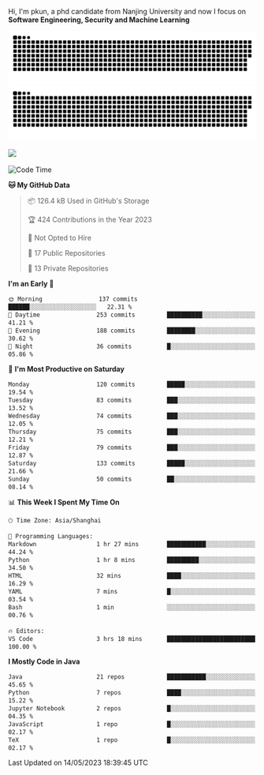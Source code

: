 Hi, I'm pkun, a phd candidate from Nanjing University and now I focus on **Software Engineering, Security and Machine Learning**

![GitHub Snake Light](https://github.com/pppppkun/pppppkun/blob/output/github-snake.svg#gh-light-mode-only)
![GitHub Snake dark](https://github.com/pppppkun/pppppkun/blob/output/github-snake-dark.svg#gh-dark-mode-only)

![](https://komarev.com/ghpvc/?username=pppppkun)
<!--START_SECTION:waka-->
![Code Time](http://img.shields.io/badge/Code%20Time-1%2C746%20hrs%2026%20mins-blue)

**🐱 My GitHub Data** 

> 📦 126.4 kB Used in GitHub's Storage 
 > 
> 🏆 424 Contributions in the Year 2023
 > 
> 🚫 Not Opted to Hire
 > 
> 📜 17 Public Repositories 
 > 
> 🔑 13 Private Repositories 
 > 
**I'm an Early 🐤** 

```text
🌞 Morning                137 commits         ██████░░░░░░░░░░░░░░░░░░░   22.31 % 
🌆 Daytime                253 commits         ██████████░░░░░░░░░░░░░░░   41.21 % 
🌃 Evening                188 commits         ████████░░░░░░░░░░░░░░░░░   30.62 % 
🌙 Night                  36 commits          █░░░░░░░░░░░░░░░░░░░░░░░░   05.86 % 
```
📅 **I'm Most Productive on Saturday** 

```text
Monday                   120 commits         █████░░░░░░░░░░░░░░░░░░░░   19.54 % 
Tuesday                  83 commits          ███░░░░░░░░░░░░░░░░░░░░░░   13.52 % 
Wednesday                74 commits          ███░░░░░░░░░░░░░░░░░░░░░░   12.05 % 
Thursday                 75 commits          ███░░░░░░░░░░░░░░░░░░░░░░   12.21 % 
Friday                   79 commits          ███░░░░░░░░░░░░░░░░░░░░░░   12.87 % 
Saturday                 133 commits         █████░░░░░░░░░░░░░░░░░░░░   21.66 % 
Sunday                   50 commits          ██░░░░░░░░░░░░░░░░░░░░░░░   08.14 % 
```


📊 **This Week I Spent My Time On** 

```text
🕑︎ Time Zone: Asia/Shanghai

💬 Programming Languages: 
Markdown                 1 hr 27 mins        ███████████░░░░░░░░░░░░░░   44.24 % 
Python                   1 hr 8 mins         █████████░░░░░░░░░░░░░░░░   34.50 % 
HTML                     32 mins             ████░░░░░░░░░░░░░░░░░░░░░   16.29 % 
YAML                     7 mins              █░░░░░░░░░░░░░░░░░░░░░░░░   03.54 % 
Bash                     1 min               ░░░░░░░░░░░░░░░░░░░░░░░░░   00.76 % 

🔥 Editors: 
VS Code                  3 hrs 18 mins       █████████████████████████   100.00 % 
```

**I Mostly Code in Java** 

```text
Java                     21 repos            ███████████░░░░░░░░░░░░░░   45.65 % 
Python                   7 repos             ████░░░░░░░░░░░░░░░░░░░░░   15.22 % 
Jupyter Notebook         2 repos             █░░░░░░░░░░░░░░░░░░░░░░░░   04.35 % 
JavaScript               1 repo              █░░░░░░░░░░░░░░░░░░░░░░░░   02.17 % 
TeX                      1 repo              █░░░░░░░░░░░░░░░░░░░░░░░░   02.17 % 
```




 Last Updated on 14/05/2023 18:39:45 UTC
<!--END_SECTION:waka-->
